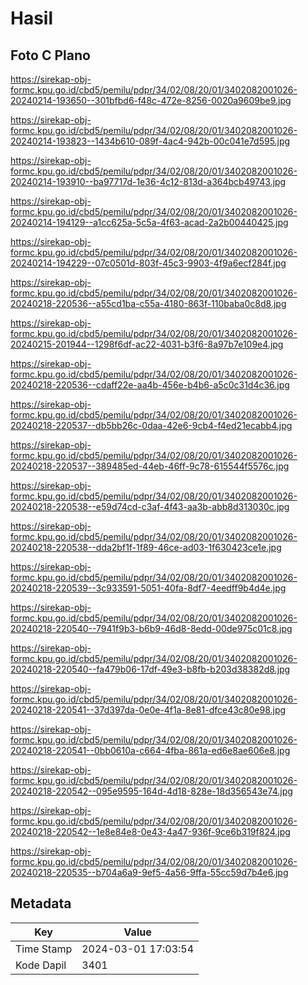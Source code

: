 # Hasil

## Foto C Plano

https://sirekap-obj-formc.kpu.go.id/cbd5/pemilu/pdpr/34/02/08/20/01/3402082001026-20240214-193650--301bfbd6-f48c-472e-8256-0020a9609be9.jpg

https://sirekap-obj-formc.kpu.go.id/cbd5/pemilu/pdpr/34/02/08/20/01/3402082001026-20240214-193823--1434b610-089f-4ac4-942b-00c041e7d595.jpg

https://sirekap-obj-formc.kpu.go.id/cbd5/pemilu/pdpr/34/02/08/20/01/3402082001026-20240214-193910--ba97717d-1e36-4c12-813d-a364bcb49743.jpg

https://sirekap-obj-formc.kpu.go.id/cbd5/pemilu/pdpr/34/02/08/20/01/3402082001026-20240214-194129--a1cc625a-5c5a-4f63-acad-2a2b00440425.jpg

https://sirekap-obj-formc.kpu.go.id/cbd5/pemilu/pdpr/34/02/08/20/01/3402082001026-20240214-194229--07c0501d-803f-45c3-9903-4f9a6ecf284f.jpg

https://sirekap-obj-formc.kpu.go.id/cbd5/pemilu/pdpr/34/02/08/20/01/3402082001026-20240218-220536--a55cd1ba-c55a-4180-863f-110baba0c8d8.jpg

https://sirekap-obj-formc.kpu.go.id/cbd5/pemilu/pdpr/34/02/08/20/01/3402082001026-20240215-201944--1298f6df-ac22-4031-b3f6-8a97b7e109e4.jpg

https://sirekap-obj-formc.kpu.go.id/cbd5/pemilu/pdpr/34/02/08/20/01/3402082001026-20240218-220536--cdaff22e-aa4b-456e-b4b6-a5c0c31d4c36.jpg

https://sirekap-obj-formc.kpu.go.id/cbd5/pemilu/pdpr/34/02/08/20/01/3402082001026-20240218-220537--db5bb26c-0daa-42e6-9cb4-f4ed21ecabb4.jpg

https://sirekap-obj-formc.kpu.go.id/cbd5/pemilu/pdpr/34/02/08/20/01/3402082001026-20240218-220537--389485ed-44eb-46ff-9c78-615544f5576c.jpg

https://sirekap-obj-formc.kpu.go.id/cbd5/pemilu/pdpr/34/02/08/20/01/3402082001026-20240218-220538--e59d74cd-c3af-4f43-aa3b-abb8d313030c.jpg

https://sirekap-obj-formc.kpu.go.id/cbd5/pemilu/pdpr/34/02/08/20/01/3402082001026-20240218-220538--dda2bf1f-1f89-46ce-ad03-1f630423ce1e.jpg

https://sirekap-obj-formc.kpu.go.id/cbd5/pemilu/pdpr/34/02/08/20/01/3402082001026-20240218-220539--3c933591-5051-40fa-8df7-4eedff9b4d4e.jpg

https://sirekap-obj-formc.kpu.go.id/cbd5/pemilu/pdpr/34/02/08/20/01/3402082001026-20240218-220540--7941f9b3-b6b9-46d8-8edd-00de975c01c8.jpg

https://sirekap-obj-formc.kpu.go.id/cbd5/pemilu/pdpr/34/02/08/20/01/3402082001026-20240218-220540--fa479b06-17df-49e3-b8fb-b203d38382d8.jpg

https://sirekap-obj-formc.kpu.go.id/cbd5/pemilu/pdpr/34/02/08/20/01/3402082001026-20240218-220541--37d397da-0e0e-4f1a-8e81-dfce43c80e98.jpg

https://sirekap-obj-formc.kpu.go.id/cbd5/pemilu/pdpr/34/02/08/20/01/3402082001026-20240218-220541--0bb0610a-c664-4fba-861a-ed6e8ae606e8.jpg

https://sirekap-obj-formc.kpu.go.id/cbd5/pemilu/pdpr/34/02/08/20/01/3402082001026-20240218-220542--095e9595-164d-4d18-828e-18d356543e74.jpg

https://sirekap-obj-formc.kpu.go.id/cbd5/pemilu/pdpr/34/02/08/20/01/3402082001026-20240218-220542--1e8e84e8-0e43-4a47-936f-9ce6b319f824.jpg

https://sirekap-obj-formc.kpu.go.id/cbd5/pemilu/pdpr/34/02/08/20/01/3402082001026-20240218-220535--b704a6a9-9ef5-4a56-9ffa-55cc59d7b4e6.jpg


## Metadata

| Key        | Value               |
| ---------- | ------------------- |
| Time Stamp | 2024-03-01 17:03:54 |
| Kode Dapil | 3401                |




